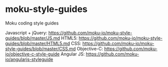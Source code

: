 moku-style-guides
=================

Moku coding style guides

Javascript + jQuery: https://github.com/moku-io/moku-style-guides/blob/master/JS.md
HTML5: https://github.com/moku-io/moku-style-guides/blob/master/HTML5.md
CSS: https://github.com/moku-io/moku-style-guides/blob/master/CSS.md
Objective-C: https://github.com/moku-io/objective-c-style-guide
Angular JS: https://github.com/moku-io/angularjs-styleguide
